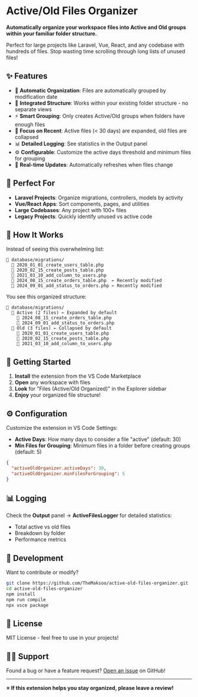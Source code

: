 # Active/Old Files Organizer

**Automatically organize your workspace files into Active and Old groups within your familiar folder structure.**

Perfect for large projects like Laravel, Vue, React, and any codebase with hundreds of files. Stop wasting time scrolling through long lists of unused files!

## ✨ Features

- 🚀 **Automatic Organization**: Files are automatically grouped by modification date
- 📁 **Integrated Structure**: Works within your existing folder structure - no separate views
- ⚡ **Smart Grouping**: Only creates Active/Old groups when folders have enough files
- 🎯 **Focus on Recent**: Active files (< 30 days) are expanded, old files are collapsed
- 📊 **Detailed Logging**: See statistics in the Output panel
- ⚙️ **Configurable**: Customize the active days threshold and minimum files for grouping
- 🔄 **Real-time Updates**: Automatically refreshes when files change

## 🎯 Perfect For

- **Laravel Projects**: Organize migrations, controllers, models by activity
- **Vue/React Apps**: Sort components, pages, and utilities
- **Large Codebases**: Any project with 100+ files
- **Legacy Projects**: Quickly identify unused vs active code

## 📸 How It Works

Instead of seeing this overwhelming list:

```
📁 database/migrations/
  📄 2020_01_01_create_users_table.php
  📄 2020_02_15_create_posts_table.php
  📄 2021_03_10_add_column_to_users.php
  📄 2024_08_15_create_orders_table.php  ← Recently modified
  📄 2024_09_01_add_status_to_orders.php ← Recently modified
```

You see this organized structure:

```
📁 database/migrations/
  📁 Active (2 files) ← Expanded by default
    📄 2024_08_15_create_orders_table.php
    📄 2024_09_01_add_status_to_orders.php
  📁 Old (3 files) ← Collapsed by default
    📄 2020_01_01_create_users_table.php
    📄 2020_02_15_create_posts_table.php
    📄 2021_03_10_add_column_to_users.php
```

## 🚀 Getting Started

1. **Install** the extension from the VS Code Marketplace
2. **Open** any workspace with files
3. **Look** for "Files (Active/Old Organized)" in the Explorer sidebar
4. **Enjoy** your organized file structure!

## ⚙️ Configuration

Customize the extension in VS Code Settings:

- **Active Days**: How many days to consider a file "active" (default: 30)
- **Min Files for Grouping**: Minimum files in a folder before creating groups (default: 5)

```json
{
  "activeOldOrganizer.activeDays": 30,
  "activeOldOrganizer.minFilesForGrouping": 5
}
```

## 📊 Logging

Check the **Output** panel → **ActiveFilesLogger** for detailed statistics:

- Total active vs old files
- Breakdown by folder
- Performance metrics

## 🔧 Development

Want to contribute or modify?

```bash
git clone https://github.com/TheMaksoo/active-old-files-organizer.git
cd active-old-files-organizer
npm install
npm run compile
npx vsce package
```

## 📝 License

MIT License - feel free to use in your projects!

## 🙋‍♂️ Support

Found a bug or have a feature request? [Open an issue](https://github.com/TheMaksoo/active-old-files-organizer/issues) on GitHub!

---

**⭐ If this extension helps you stay organized, please leave a review!**
